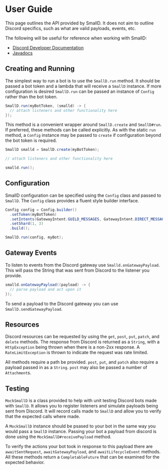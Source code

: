# User Guide

This page outlines the API provided by SmallD.
It does not aim to outline Discord specifics, such as what are valid payloads, events, etc.

The following will be useful for reference when working with SmallD:

* [Discord Developer Documentation](https://discord.com/developers/docs/intro)
* [Javadocs](https://www.javadoc.io/doc/com.github.princesslana/smalld)

## Creating and Running 

The simplest way to run a bot is to use the `SmallD.run` method.
It should be passed a bot token and a lambda that will receive a `SmallD` instance.
If more configuration is desired `SmallD.run` can be passed an instance of `Config` rather
than the bot token.

```java
SmallD.run(myBotToken, (smalld) -> {
  // attach listeners and other functionality here
});
```

This method is a convenient wrapper around `SmallD.create` and `SmallD#run`.
If preferred, these methods can be called explicitly.
As with the static `run` method, a `Config` instance may be passed to `create` if
configuration beyond the bot token is required.

```java
SmallD smalld = SmallD.create(myBotToken);

// attach listeners and other functionality here

smalld.run();
```

## Configuration

SmallD configuration can be specified using the `Config` class and passed to `SmallD`.
The `Config` class provides a fluent style builder interface.

```java
Config config = Config.builder()
  .setToken(myBotToken)
  .setIntents(GatewayIntent.GUILD_MESSAGES, GatewayIntent.DIRECT_MESSAGES)
  .setShard(1, 3)
  .build();

SmallD.run(config, myBot);
```

## Gateway Events

To listen to events from the Discord gateway use `Smalld.onGatewayPayload`.
This will pass the String that was sent from Discord to the listener you provide.

```java
smalld.onGatewayPayload((payload) -> {
  // parse payload and act upon it
});
```

To send a payload to the Discord gateway you can use `SmallD.sendGatewayPayload`.

## Resources

Discord resources can be requested by using the `get`, `post`, `put`, `patch`, and `delete` methods.
The response from Discord is returned as a `String`, with a `HttpException` being thrown when there
is a non-2xx response. A `RateLimitException` is thrown to indicate the request was rate limited.

All methods require a path be provided.
`post`, `put`, and `patch` also require a payload passed in as a `String`.
`post` may also be passed a number of `Attachment`s.


## Testing

`MockSmallD` is a class provided to help with unit testing Discord bots made with `SmallD`.
It allows you to register listeners and simulate payloads being sent from Discord.
It will record calls made to `SmallD` and allow you to verify that the expected calls where made.

A `MockSmallD` instance should be psased to your bot in the same way you would pass a `SmallD` instance.
Passing your bot a payload from discord is done using the `MockSmallD#receivePayload` method.

To verify the actions your bot took in response to this payload there are
`awaitSentRequest`, `awaitGatewayPayload`, and `awaitLifecycleEvent` methods.
All these methods return a `CompletableFuture` that can be examined for the expected behavior.

